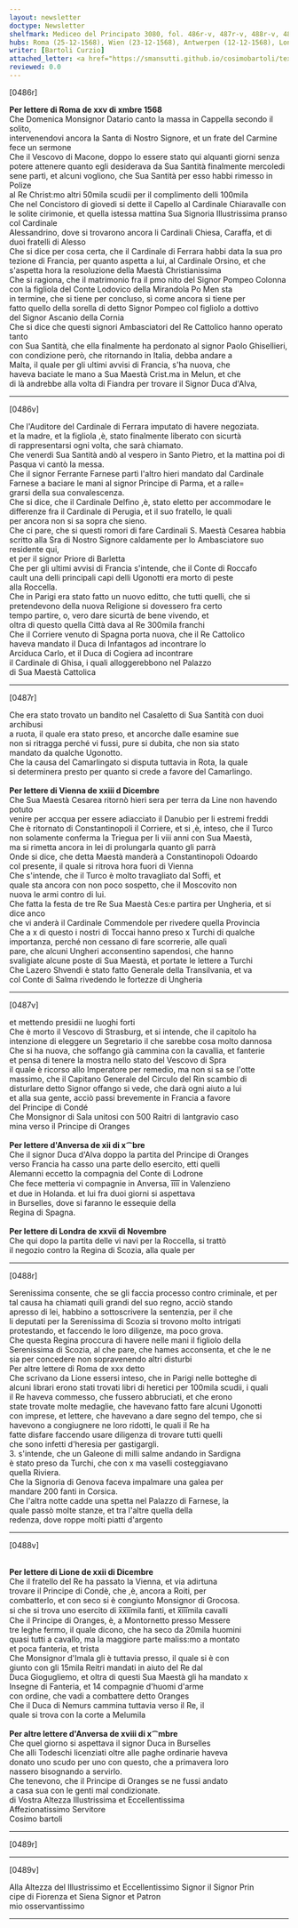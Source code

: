 ```yaml
---
layout: newsletter
doctype: Newsletter
shelfmark: Mediceo del Principato 3080, fol. 486r-v, 487r-v, 488r-v, 489r-v
hubs: Roma (25-12-1568), Wien (23-12-1568), Antwerpen (12-12-1568), London (27-11-1568), Lyon (22-12-1568), Antwerpen (18-12-1568)
writer: [Bartoli Curzio]
attached_letter: <a href="https://smansutti.github.io/cosimobartoli/texts/2979_054/">2979_054</a>
reviewed: 0.0
---
```


[0486r]  
  
  
<strong>Per lettere di Roma de xxv di xmbre 1568</strong>  
Che Domenica Monsignor Datario canto la massa in Cappella secondo il solito,  
intervenendovi ancora la Santa di Nostro Signore, et un frate del Carmine fece un sermone  
Che il Vescovo di Macone, doppo lo essere stato qui alquanti giorni senza  
potere attenere quanto egli desiderava da Sua Santità finalmente mercoledi  
sene partì, et alcuni vogliono, che Sua Santità per esso habbi rimesso in Polize  
al Re Christ:mo altri 50mila scudii per il complimento delli 100mila  
Che nel Concistoro di giovedi si dette il Capello al Cardinale Chiaravalle con  
le solite cirimonie, et quella istessa mattina Sua Signoria Illustrissima pranso col Cardinale  
Alessandrino, dove si trovarono ancora li Cardinali Chiesa, Caraffa, et di  
duoi fratelli di Alesso  
Che si dice per cosa certa, che il Cardinale di Ferrara habbi data la sua pro  
tezione di Francia, per quanto aspetta a lui, al Cardinale Orsino, et che  
s'aspetta hora la resoluzione della Maestà Christianissima  
Che si ragiona, che il matrimonio fra il pmo nito del Signor Pompeo Colonna  
con la figliola del Conte Lodovico della Mirandola Po Men sta  
in termine, che si tiene per concluso, sì come ancora si tiene per  
fatto quello della sorella di detto Signor Pompeo col figliolo a dottivo  
del Signor Ascanio della Cornia  
Che si dice che questi signori Ambasciatori del Re Cattolico hanno operato tanto  
con Sua Santità, che ella finalmente ha perdonato al signor Paolo Ghisellieri,  
con condizione però, che ritornando in Italia, debba andare a  
Malta, il quale per gli ultimi avvisi di Francia, s'ha nuova, che  
haveva baciate le mano a Sua Maestà Crist.ma in Melun, et che  
di là andrebbe alla volta di Fiandra per trovare il Signor Duca d'Alva,  
  
---  

[0486v]  
  
  
Che l'Auditore del Cardinale di Ferrara imputato di havere negoziata.  
et la madre, et la figliola ,è, stato finalmente liberato con sicurtà  
di rappresentarsi ogni volta, che sarà chiamato.  
Che venerdi Sua Santità andò al vespero in Santo Pietro, et la mattina poi di  
Pasqua vi cantò la messa.  
Che il signor Ferrante Farnese partì l'altro hieri mandato dal Cardinale  
Farnese a baciare le mani al signor Principe di Parma, et a ralle=  
grarsi della sua convalescenza.  
Che si dice, che il Cardinale Delfino ,è, stato eletto per accommodare le  
differenze fra il Cardinale di Perugia, et il suo fratello, le quali  
per ancora non si sa sopra che sieno.  
Che ci pare, che si questi romori di fare Cardinali S. Maestà Cesarea habbia  
scritto alla Sra di Nostro Signore caldamente per lo Ambasciatore suo residente qui,  
et per il signor Priore di Barletta  
Che per gli ultimi avvisi di Francia s'intende, che il Conte di Roccafo  
cault una delli principali capi delli Ugonotti era morto di peste  
alla Roccella.  
Che in Parigi era stato fatto un nuovo editto, che tutti quelli, che si  
pretendevono della nuova Religione si dovessero fra certo  
tempo partire, o, vero dare sicurtà de bene vivendo, et  
oltra di questo quella Città dava al Re 300mila franchi  
Che il Corriere venuto di Spagna porta nuova, che il Re Cattolico  
haveva mandato il Duca di Infantagos ad incontrare lo  
Arciduca Carlo, et il Duca di Cogiera ad incontrare  
il Cardinale di Ghisa, i quali alloggerebbono nel Palazzo  
di Sua Maestà Cattolica  
  
---  

[0487r]  
  
  
Che era stato trovato un bandito nel Casaletto di Sua Santità con duoi archibusi  
a ruota, il quale era stato preso, et ancorche dalle esamine sue  
non si ritragga perché vi fussi, pure si dubita, che non sia stato  
mandato da qualche Ugonotto.  
Che la causa del Camarlingato si disputa tuttavia in Rota, la quale  
si determinera presto per quanto si crede a favore del Camarlingo.  
<br/><strong>Per lettere di Vienna de xxiii d Dicembre</strong>  
Che Sua Maestà Cesarea ritornò hieri sera per terra da Line non havendo potuto  
venire per accqua per essere adiacciato il Danubio per li estremi freddi  
Che è ritornato di Constantinopoli il Corriere, et si ,è, inteso, che il Turco  
non solamente conferma la Triegua per li viii anni con Sua Maestà,  
ma si rimetta ancora in lei di prolungarla quanto gli parrà  
Onde si dice, che detta Maestà manderà a Constantinopoli Odoardo  
col presente, il quale si ritrova hora fuori di Vienna  
Che s'intende, che il Turco è molto travagliato dal Soffi, et  
quale sta ancora con non poco sospetto, che il Moscovito non  
nuova le armi contro di lui.  
Che fatta la festa de tre Re Sua Maestà Ces:e partira per Ungheria, et si dice anco  
che vi anderà il Cardinale Commendole per rivedere quella Provincia  
Che a x di questo i nostri di Toccai hanno preso x Turchi di qualche  
importanza, perché non cessano di fare scorrerie, alle quali  
pare, che alcuni Ungheri acconsentino sapendosi, che hanno  
svaligiate alcune poste di Sua Maestà, et portate le lettere a Turchi  
Che Lazero Shvendi è stato fatto Generale della Transilvania, et va  
col Conte di Salma rivedendo le fortezze di Ungheria  
  
---  

[0487v]  
  
  
et mettendo presidii ne luoghi forti  
Che è morto il Vescovo di Strasburg, et si intende, che il capitolo ha  
intenzione di eleggere un Segretario il che sarebbe cosa molto dannosa  
Che si ha nuova, che soffango già cammina con la cavallia, et fanterie  
et pensa di tenere la mostra nello stato del Vescovo di Spra  
il quale è ricorso allo Imperatore per remedio, ma non si sa se l'otte  
massimo, che il Capitano Generale del Circulo del Rin scambio di  
disturlare detto Signor offango si vede, che darà ogni aiuto a lui  
et alla sua gente, acciò passi brevemente in Francia a favore  
del Principe di Condé  
Che Monsignor di Sala unitosi con 500 Raitri di lantgravio caso  
mina verso il Principe di Oranges  
<br/><strong>Per lettere d'Anversa de xii di x⁀bre</strong>  
Che il signor Duca d'Alva doppo la partita del Principe di Oranges  
verso Francia ha casso una parte dello esercito, etti quelli  
Alemanni eccetto la compagnia del Conte di Lodrone  
Che fece metteria vi compagnie in Anversa, i̅i̅i̅i̅ in Valenzieno  
et due in Holanda. et lui fra duoi giorni si aspettava  
in Burselles, dove si faranno le essequie della  
Regina di Spagna.  
<br/><strong>Per lettere di Londra de xxvii di Novembre</strong>  
Che qui dopo la partita delle vi navi per la Roccella, si trattò  
il negozio contro la Regina di Scozia, alla quale per  
  
---  

[0488r]  
  
  
Serenissima consente, che se gli faccia processo contro criminale, et per  
tal causa ha chiamati quili grandi del suo regno, acciò stando  
apresso di lei, habbino a sottoscrivere la sentenzia, per il che  
li deputati per la Serenissima di Scozia si trovono molto intrigati  
protestando, et faccendo le loro diligenze, ma poco grova.  
Che questa Regina proccura di havere nelle mani il figliolo della  
Serenissima di Scozia, al che pare, che hames acconsenta, et che le ne  
sia per concedere non sopravenendo altri disturbi  
Per altre lettere di Roma de xxx detto  
Che scrivano da Lione essersi inteso, che in Parigi nelle botteghe di  
alcuni librari erono stati trovati libri di heretici per 100mila scudii, i quali  
il Re haveva commesso, che fussero abbruciati, et che erono  
state trovate molte medaglie, che havevano fatto fare alcuni Ugonotti  
con imprese, et lettere, che havevano a dare segno del tempo, che si  
havevono a congiugnere ne loro ridotti, le quali il Re ha  
fatte disfare faccendo usare diligenza di trovare tutti quelli  
che sono infetti d'heresia per gastigargli.  
3. s'intende, che un Galeone di milli salme andando in Sardigna  
è stato preso da Turchi, che con x ma vaselli costeggiavano  
quella Riviera.  
Che la Signoria di Genova faceva impalmare una galea per  
mandare 200 fanti in Corsica.  
Che l'altra notte cadde una spetta nel Palazzo di Farnese, la  
quale passò molte stanze, et tra l'altre quella della  
redenza, dove roppe molti piatti d'argento  
  
---  

[0488v]  
  
  
<br/><strong>Per lettere di Lione de xxii di Dicembre</strong>  
Che il fratello del Re ha passato la Vienna, et via adirtuna  
trovare il Principe di Condè, che ,è, ancora a Roiti, per  
combatterlo, et con seco si è congiunto Monsignor di Grocosa.  
si che si trova uno esercito di x̅x̅i̅i̅mila fanti, et x̅i̅i̅i̅mila cavalli  
Che il Principe di Oranges, è, a Montornetto presso Messere  
tre leghe fermo, il quale dicono, che ha seco da 20mila huomini  
quasi tutti a cavallo, ma la maggiore parte maliss:mo a montato  
et poca fanteria, et trista  
Che Monsignor d'Imala gli è tuttavia presso, il quale si è con  
giunto con gli 15mila Reitri mandati in aiuto del Re dal  
Duca Giogugliemo, et oltra di questi Sua Maestà gli ha mandato x  
Insegne di Fanteria, et 14 compagnie d'huomi d'arme  
con ordine, che vadi a combattere detto Oranges  
Che il Duca di Nemurs cammina tuttavia verso il Re, il  
quale si trova con la corte a Melumila  
<br/><strong>Per altre lettere d'Anversa de xviii di x⁀mbre</strong>  
Che quel giorno si aspettava il signor Duca in Burselles  
Che alli Todeschi licenziati oltre alle paghe ordinarie haveva  
donato uno scudo per uno con questo, che a primavera loro  
nassero bisognando a servirlo.  
Che tenevono, che il Principe di Oranges se ne fussi andato  
a casa sua con le genti mal condizionate.  
di Vostra Altezza Illustrissima et Eccellentissima  
Affezionatissimo Servitore  
Cosimo bartoli  
  
---  

[0489r]  
  
  
  
---  

[0489v]  
  
  
Alla Altezza del Illustrissimo et Eccellentissimo Signor il Signor Prin  
cipe di Fiorenza et Siena Signor et Patron  
mio osservantissimo  
  
---  

